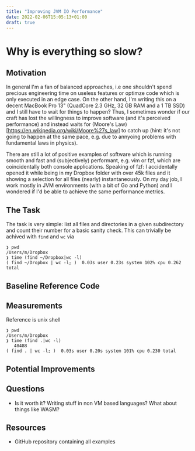 ```yaml
---
title: "Improving JVM IO Performance"
date: 2022-02-06T15:05:13+01:00
draft: true
---
```


# Why is everything so slow?

## Motivation

In general I'm a fan of balanced approaches, i.e one shouldn't spend precious engineering time on useless features or optimze code which is only executed in an edge case. On the other hand, I'm writing this on a decent MacBook Pro 13" (QuadCore 2.3 GHz, 32 GB RAM and a 1 TB SSD) and I still have to wait for things to happen? Thus, I sometimes wonder if our craft has lost the willingness to improve software (and it's perceived performance) and instead waits for (Moore's Law)[https://en.wikipedia.org/wiki/Moore%27s_law] to catch up (hint: it's not going to happen at the same pace, e.g. due to annyoing problems with fundamental laws in physics).

There are still a lot of positive examples of software which is running smooth and fast and (subjectively) performant, e.g. vim or fzf, which are coincidentally both console applications. Speaking of fzf: I accidentally opened it while being in my Dropbox folder with over 45k files and it showing a selection for all files (nearly) instantaneously. On my day job, I work mostly in JVM environments (with a bit of Go and Python) and I wondered if I'd be able to achieve the same performance metrics.

## The Task

The task is very simple: list all files and directories in a given subdirectory and count their number for a basic sanity check. This can trivially be achived with `find` and `wc` via

    ❯ pwd
    /Users/m/Dropbox
    ❯ time (find ~/Dropbox|wc -l)
    ( find ~/Dropbox | wc -l; )  0.03s user 0.23s system 102% cpu 0.262 total

## Baseline Reference Code

## Measurements

Reference is unix shell

    ❯ pwd
    /Users/m/Dropbox
    ❯ time (find .|wc -l)
       48488
    ( find . | wc -l; )  0.03s user 0.20s system 101% cpu 0.230 total

## Potential Improvements

## Questions

- Is it worth it? Writing stuff in non VM based languages? What about things like WASM?

## Resources

- GitHub repository containing all examples
